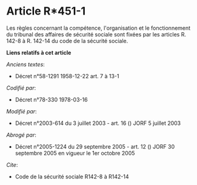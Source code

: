 # Article R*451-1

Les règles concernant la compétence, l'organisation et le fonctionnement du tribunal des affaires de sécurité sociale sont
fixées par les articles R. 142-8 à R. 142-14 du code de la sécurité sociale.

**Liens relatifs à cet article**

_Anciens textes_:

  - Décret n°58-1291 1958-12-22 art. 7 à 13-1

_Codifié par_:

  - Décret n°78-330 1978-03-16

_Modifié par_:

  - Décret n°2003-614 du 3 juillet 2003 - art. 16 () JORF 5 juillet 2003

_Abrogé par_:

  - Décret n°2005-1224 du 29 septembre 2005 - art. 12 () JORF 30 septembre 2005 en vigueur le 1er octobre 2005

_Cite_:

  - Code de la sécurité sociale R142-8 à R142-14
